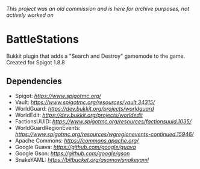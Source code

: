 _This project was an old commission and is here for archive purposes, not actively worked on_

# BattleStations
Bukkit plugin that adds a "Search and Destroy" gamemode to the game.  
Created for Spigot 1.8.8

## Dependencies
- Spigot: _https://www.spigotmc.org/_
- Vault: _https://www.spigotmc.org/resources/vault.34315/_
- WorldGuard: _https://dev.bukkit.org/projects/worldguard_
- WorldEdit: _https://dev.bukkit.org/projects/worldedit_
- FactionsUUID: _https://www.spigotmc.org/resources/factionsuuid.1035/_
- WorldGuardRegionEvents: _https://www.spigotmc.org/resources/wgregionevents-continued.15946/_
- Apache Commons: _https://commons.apache.org/_
- Google Guava: _https://github.com/google/guava_
- Google Gson: _https://github.com/google/gson_
- SnakeYAML: _https://bitbucket.org/asomov/snakeyaml_
